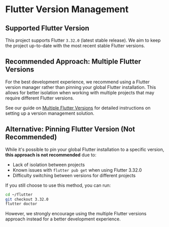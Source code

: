 # Flutter Version Management

## Supported Flutter Version

This project supports Flutter `3.32.0` (latest stable release). We aim to keep the project up-to-date with the most recent stable Flutter versions.

## Recommended Approach: Multiple Flutter Versions

For the best development experience, we recommend using a Flutter version manager rather than pinning your global Flutter installation. This allows for better isolation when working with multiple projects that may require different Flutter versions.

See our guide on [Multiple Flutter Versions](MULTIPLE_FLUTTER_VERSIONS.md) for detailed instructions on setting up a version management solution.

## Alternative: Pinning Flutter Version (Not Recommended)

While it's possible to pin your global Flutter installation to a specific version, **this approach is not recommended** due to:

- Lack of isolation between projects
- Known issues with `flutter pub get` when using Flutter 3.32.0
- Difficulty switching between versions for different projects

If you still choose to use this method, you can run:

```bash
cd ~/flutter
git checkout 3.32.0
flutter doctor
```

However, we strongly encourage using the multiple Flutter versions approach instead for a better development experience.
